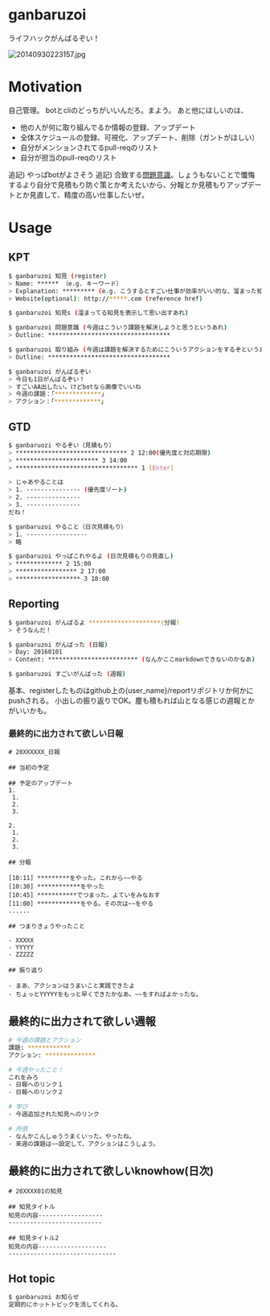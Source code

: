 # ganbaruzoi
ライフハックがんばるぞい！

![20140930223157.jpg](https://qiita-image-store.s3.amazonaws.com/0/16301/f96b29f6-c05c-969a-49ce-55ad5db5a5a2.jpeg "20140930223157.jpg")

# Motivation
自己管理。
botとcliのどっちがいいんだろ。まよう。
あと他にほしいのは、
- 他の人が何に取り組んでるか情報の登録、アップデート
- 全体スケジュールの登録、可視化、アップデート、削除（ガントがほしい）
- 自分がメンションされてるpull-reqのリスト
- 自分が担当のpull-reqのリスト

追記) やっぱbotがよさそう
追記) 合致する[問題意識](http://togetter.com/li/928701)。しょうもないことで懺悔するより自分で見積もり防ぐ策とか考えたいから、分報とか見積もりアップデートとか見直して、精度の高い仕事したいぜ。

# Usage

## KPT

```bash
$ ganbaruzoi 知見 (register)
> Name: ****** （e.g. キーワード）
> Explanation: ********* (e.g. こうするとすごい仕事が効率がいい的な、溜まった知見を書く)
> Website(optional): http://*****.com (reference href)

$ ganbaruzoi 知見s (溜まってる知見を表示して思い出すあれ)
```

```bash
$ ganbaruzoi 問題意識 (今週はこういう課題を解決しようと思うというあれ)
> Outline: **********************************
```


```bash
$ ganbaruzoi 取り組み (今週は課題を解決するためにこういうアクションをするぞというあれ)
> Outline: **********************************
```

```bash
$ ganbaruzoi がんばるぞい
> 今日も1日がんばるぞい！
> すごいAA出したい。けどbotなら画像でいいね
> 今週の課題：「*************」
> アクション：「*************」
```

## GTD

```bash
$ ganbaruozi やるぞい（見積もり）
> ******************************* 2 12:00(優先度と対応期限)
> *********************** 3 14:00
> ********************************** 1 [Enter]

> じゃあやることは
> 1. --------------- (優先度ソート)
> 2. ---------------
> 3. ---------------
だね！

$ ganbaruzoi やること（日次見積もり）
> 1. -----------------
> 略

$ ganbaruzoi やっぱこれやるよ (日次見積もりの見直し)
> ************* 2 15:00
> ***************** 2 17:00
> ****************** 3 18:00
```



## Reporting

```bash
$ ganbaruzoi がんばるよ ********************(分報)
> そうなんだ！

$ ganbaruzoi がんばった (日報)
> Day: 20160101
> Content: ************************* (なんかここmarkdownできないのかなあ)

$ ganbaruzoi すごいがんばった (週報)
```

基本、registerしたものはgithub上の{user_name}/reportリポジトリか何かにpushされる。
小出しの振り返りでOK。塵も積もれば山となる感じの週報とかがいいかも。

### 最終的に出力されて欲しい日報

```
# 20XXXXXX_日報

## 当初の予定

## 予定のアップデート
1.
 1.
 2.
 3.

2.
 1.
 2.
 3.

## 分報

[10:11] *********をやった。これから~~やる
[10:30] ************をやった
[10:45] ***********でつまった。よていをみなおす
[11:00] ************をやる。その次は~~をやる
......

## つまりきょうやったこと

- XXXXX
- YYYYY
- ZZZZZ

## 振り返り

- まあ、アクションはうまいこと実践できたよ
- ちょっとYYYYYをもっと早くできたかなあ。~~をすればよかったな。

```

## 最終的に出力されて欲しい週報

```bash
# 今週の課題とアクション
課題: ************
アクション: **************

# 今週やったこと！
これをみろ
- 日報へのリンク１
- 日報へのリンク２

# 学び
- 今週追加された知見へのリンク

# 所感
- なんかこんしゅううまくいった。やったね。
- 来週の課題は~~設定して、アクションはこうしよう。
```


## 最終的に出力されて欲しいknowhow(日次)
```
# 20XXXX01の知見

## 知見タイトル
知見の内容------------------
--------------------------

## 知見タイトル2
知見の内容-------------------
------------------------------
```

## Hot topic

```bash
$ ganbaruzoi お知らせ
定期的にホットトピックを流してくれる。
```
